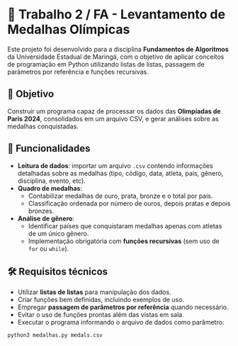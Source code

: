 # 🏅 Trabalho 2 / FA - Levantamento de Medalhas Olímpicas  

Este projeto foi desenvolvido para a disciplina **Fundamentos de Algoritmos** da Universidade Estadual de Maringá, com o objetivo de aplicar conceitos de programação em Python utilizando listas de listas, passagem de parâmetros por referência e funções recursivas.  

## 🎯 Objetivo  
Construir um programa capaz de processar os dados das **Olimpíadas de Paris 2024**, consolidados em um arquivo CSV, e gerar análises sobre as medalhas conquistadas.  

## 🔧 Funcionalidades  
- **Leitura de dados**: importar um arquivo `.csv` contendo informações detalhadas sobre as medalhas (tipo, código, data, atleta, país, gênero, disciplina, evento, etc).  
- **Quadro de medalhas**:  
  - Contabilizar medalhas de ouro, prata, bronze e o total por país.  
  - Classificação ordenada por número de ouros, depois pratas e depois bronzes.  
- **Análise de gênero**:  
  - Identificar países que conquistaram medalhas apenas com atletas de um único gênero.  
  - Implementação obrigatória com **funções recursivas** (sem uso de `for` ou `while`).  

## 🛠️ Requisitos técnicos  
- Utilizar **listas de listas** para manipulação dos dados.  
- Criar funções bem definidas, incluindo exemplos de uso.  
- Empregar **passagem de parâmetros por referência** quando necessário.  
- Evitar o uso de funções prontas além das vistas em sala.  
- Executar o programa informando o arquivo de dados como parâmetro:  

```bash
python3 medalhas.py medals.csv
